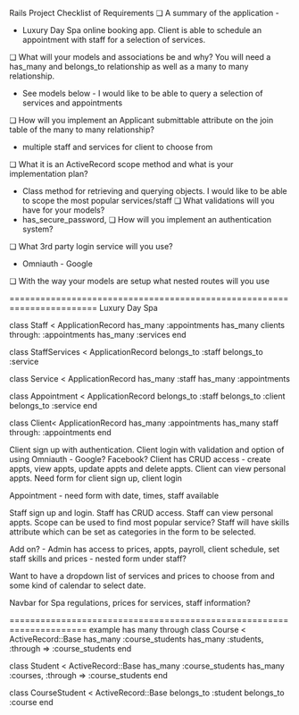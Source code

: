 ﻿
Rails Project Checklist of Requirements
❏ A summary of the application - 
  * Luxury Day Spa online booking app. Client is able to schedule an appointment with staff for a selection of services.

❏ What will your models and associations be and why? You will need a has_many and
belongs_to relationship as well as a many to many relationship.
  * See models below - I would like to be able to query a selection of services and appointments

❏ How will you implement an Applicant submittable attribute on the join table of the many to
many relationship?
  * multiple staff and services for client to choose from

❏ What it is an ActiveRecord scope method and what is your implementation plan? 
  * Class method for retrieving and querying objects. I would like to be able to scope the most popular services/staff
❏ What validations will you have for your models?
  * has_secure_password, 
❏ How will you implement an authentication system?
  
❏ What 3rd party login service will you use?
  * Omniauth  - Google 
  
❏ With the way your models are setup what nested routes will you use

=======================================================================
Luxury Day Spa

class Staff < ApplicationRecord
  has_many :appointments
  has_many clients through: :appointments
  has_many :services
end

class StaffServices < ApplicationRecord
  belongs_to :staff
  belongs_to :service
 
class Service < ApplicationRecord
  has_many :staff
  has_many :appointments
  
class Appointment < ApplicationRecord
  belongs_to :staff
  belongs_to :client
  belongs_to :service
end
 
class Client< ApplicationRecord
  has_many :appointments
  has_many staff through: :appointments
end

Client sign up with authentication. Client login with validation and option of using Omniauth - Google? Facebook?
Client has CRUD access - create appts, view appts, update appts and delete appts. Client can view personal appts.
Need form for client sign up, client login

Appointment - need form with date, times, staff available

Staff sign up and login. Staff has CRUD access. Staff can view personal appts. Scope can be used to find most popular service?
Staff will have skills attribute which can be set as categories in the form to be selected.

Add on?  - Admin has access to prices, appts, payroll, client schedule, set staff skills and prices - nested form under staff?

Want to have a dropdown list of services and prices to choose from and some kind of calendar to select date.

Navbar for Spa regulations, prices for services, staff information?

=====================================================================
example has many through
class Course < ActiveRecord::Base
  has_many :course_students
  has_many :students, :through => :course_students
end

class Student < ActiveRecord::Base
  has_many :course_students
  has_many :courses, :through => :course_students
end

class CourseStudent < ActiveRecord::Base
  belongs_to :student
  belongs_to :course
end
